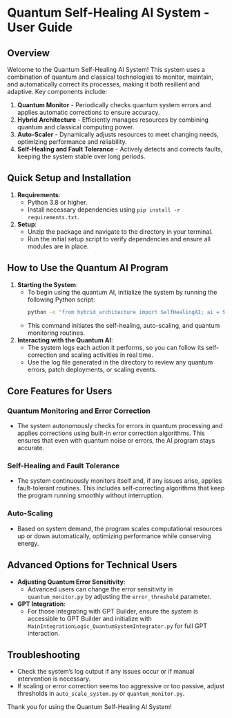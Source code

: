 # Quantum Self-Healing AI System - User Guide

## Overview
Welcome to the Quantum Self-Healing AI System! This system uses a combination of quantum and classical technologies to monitor, maintain, and automatically correct its processes, making it both resilient and adaptive. Key components include:
1. **Quantum Monitor** - Periodically checks quantum system errors and applies automatic corrections to ensure accuracy.
2. **Hybrid Architecture** - Efficiently manages resources by combining quantum and classical computing power.
3. **Auto-Scaler** - Dynamically adjusts resources to meet changing needs, optimizing performance and reliability.
4. **Self-Healing and Fault Tolerance** - Actively detects and corrects faults, keeping the system stable over long periods.

## Quick Setup and Installation
1. **Requirements**:
    - Python 3.8 or higher.
    - Install necessary dependencies using `pip install -r requirements.txt`.
2. **Setup**:
    - Unzip the package and navigate to the directory in your terminal.
    - Run the initial setup script to verify dependencies and ensure all modules are in place.

## How to Use the Quantum AI Program
1. **Starting the System**:
    - To begin using the quantum AI, initialize the system by running the following Python script:
      ```bash
      python -c "from hybrid_architecture import SelfHealingAI; ai = SelfHealingAI(); ai.start()"
      ```
    - This command initiates the self-healing, auto-scaling, and quantum monitoring routines.
2. **Interacting with the Quantum AI**:
    - The system logs each action it performs, so you can follow its self-correction and scaling activities in real time.
    - Use the log file generated in the directory to review any quantum errors, patch deployments, or scaling events.

## Core Features for Users
### Quantum Monitoring and Error Correction
- The system autonomously checks for errors in quantum processing and applies corrections using built-in error correction algorithms. This ensures that even with quantum noise or errors, the AI program stays accurate.
  
### Self-Healing and Fault Tolerance
- The system continuously monitors itself and, if any issues arise, applies fault-tolerant routines. This includes self-correcting algorithms that keep the program running smoothly without interruption.
  
### Auto-Scaling
- Based on system demand, the program scales computational resources up or down automatically, optimizing performance while conserving energy.

## Advanced Options for Technical Users
- **Adjusting Quantum Error Sensitivity**:
    - Advanced users can change the error sensitivity in `quantum_monitor.py` by adjusting the `error_threshold` parameter.
- **GPT Integration**:
    - For those integrating with GPT Builder, ensure the system is accessible to GPT Builder and initialize with `MainIntegrationLogic_QuantumSystemIntegrator.py` for full GPT interaction.

## Troubleshooting
- Check the system’s log output if any issues occur or if manual intervention is necessary.
- If scaling or error correction seems too aggressive or too passive, adjust thresholds in `auto_scale_system.py` or `quantum_monitor.py`.

Thank you for using the Quantum Self-Healing AI System!

